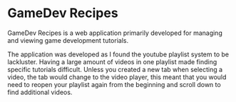 # GameDev Recipes 
GameDev Recipes is a web application primarily developed for managing and viewing game development tutorials.

The application was developed as I found the youtube playlist system to be lackluster. Having a large amount of videos in one playlist made finding specific tutorials difficult. Unless you created a new tab when selecting a video, the tab would change to the video player, this meant that you would need to reopen your playlist again from the beginning and scroll down to find additional videos.